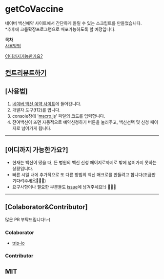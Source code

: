# **getCoVaccine**
네이버 백신예약 사이트에서 간단하게 돌릴 수 있는 스크립트를 만들었습니다.         
*추후에 크롬확장프로그램으로 배포가능하도록 할 예정입니다.


**목차**  
[사용방법](#사용법)  

[어디까지가능한가요?](#어디까지-가능한가요)  

[컨트리뷰트하기](#ColaboratorContributor)  
-------------------------

## [사용법]

1. [네이버 백신 예약 사이트](https://m.place.naver.com/rest/vaccine)에 들어갑니다. 
2. 개발자 도구(f12)를 엽니다. 
3. console창에 '[macro.js](/macro.js)' 파일의 코드를 입력합니다. 
4. 잔여백신이 뜨면 자동적으로 예약신청하기 버튼을 눌러주고, 백신선택 및 신청 페이지로 넘어가게 됩니다.
-------------------------
## [어디까지 가능한가요?]

- 현재는 백신이 떴을 때, 뜬 병원의 백신 신청 페이지로까지로 밖에 넘어가지 못하는 상황입니다. 
- 빠른 시일 내에 추가적으로 또 다른 방법의 백신 매크로를 만들려고 합니다(조금만 기다려주세욥🙆🏻‍♂️)
- 요구사항이나 필요한 부분들도 [issue](https://github.com/narongchan/getCoVaccine/issues)에 남겨주세요!:) 🙋🏻‍♂️

-------------------------
## [Colaborator&Contributor]

많은  PR 부탁드립니다!:-)
### Colaborator

 - [trip-io](https://github.com/trip-io)
### Contributor
    
## MIT